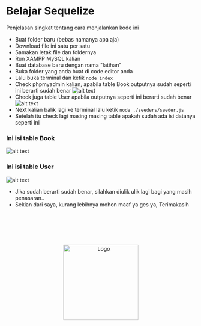 # Belajar Sequelize

Penjelasan singkat tentang cara menjalankan kode ini

- Buat folder baru (bebas namanya apa aja)
- Download file ini satu per satu
- Samakan letak file dan foldernya
- Run XAMPP MySQL kalian
- Buat database baru dengan nama "latihan"
- Buka folder yang anda buat di code editor anda
- Lalu buka terminal dan ketik
```node index```
- Check phpmyadmin kalian, apabila table Book outputnya sudah seperti ini berarti sudah benar
![alt text](https://raw.githubusercontent.com/Biimmss/Belajar_Sequelize/main/public/book2.jpg?raw=true)
- Check juga table User apabila outputnya seperti ini berarti sudah benar ![alt text](https://raw.githubusercontent.com/Biimmss/Belajar_Sequelize/main/public/user2.jpg?raw=true)
- Next kalian balik lagi ke terminal lalu ketik 
```node ./seeders/seeder.js```
- Setelah itu check lagi masing masing table apakah sudah ada isi datanya seperti ini

### Ini isi table Book
![alt text](https://raw.githubusercontent.com/Biimmss/Belajar_Sequelize/main/public/book.jpg?raw=true)

### Ini isi table User
![alt text](https://raw.githubusercontent.com/Biimmss/Belajar_Sequelize/main/public/user.jpg?raw=true)

- Jika sudah berarti sudah benar, silahkan diulik ulik lagi bagi yang masih penasaran..
- Sekian dari saya, kurang lebihnya mohon maaf ya ges ya, Terimakasih
<br>
<br>
<br>
<br>
<br>

<div align="center">
  <img src="https://raw.githubusercontent.com/Biimmss/Belajar_Sequelize/main/public/logo-bims.jpg" alt="Logo" width="200"/>
</div>


